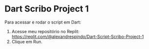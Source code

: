 # Dart Scribo Project 1
 
Para acessar e rodar o script em Dart:

1. Acesse meu repositório no Replit: https://replit.com/@alexandrespindo/Dart-Script-Scribo-Project-1
2. Clique em Run.
